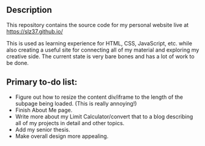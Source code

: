 ## Description
This repository contains the source code for my personal website live at https://slz37.github.io/

This is used as learning experience for HTML, CSS, JavaScript, etc. while also creating a useful site for connecting all of my material and exploring my creative side. The current state is very bare bones and has a lot of work to be done.

## Primary to-do list:

* Figure out how to resize the content div/iframe to the length of the subpage being loaded. (This is really annoying!)
* Finish About Me page.
* Write more about my Limit Calculator/convert that to a blog describing all of my projects in detail and other topics.
* Add my senior thesis.
* Make overall design more appealing.
